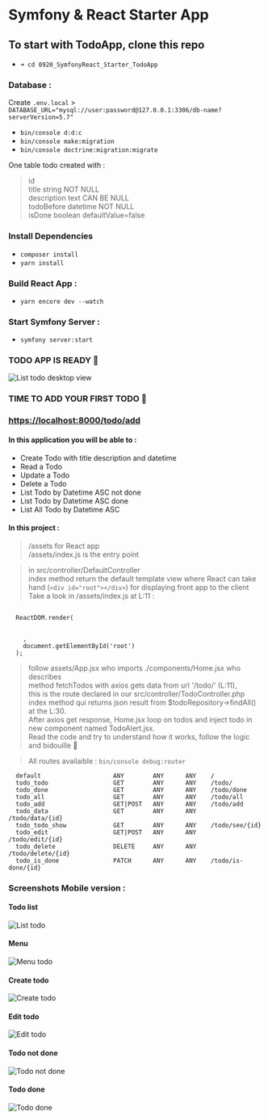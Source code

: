 # Symfony & React Starter App

## To start with TodoApp, clone this repo  

- ``` ➜ cd 0920_SymfonyReact_Starter_TodoApp ``` 

### Database : 

Create `.env.local` > `DATABASE_URL="mysql://user:password@127.0.0.1:3306/db-name?serverVersion=5.7"`

- ``` bin/console d:d:c ``` 
- ``` bin/console make:migration ``` 
- ``` bin/console doctrine:migration:migrate ``` 

One table todo created with :
> id <br>
> title string NOT NULL <br>
> description text CAN BE NULL <br>
> todoBefore datetime NOT NULL <br> 
> isDone boolean defaultValue=false <br>

### Install Dependencies
- ``` composer install ```
- ``` yarn install ```

### Build React App :
- ``` yarn encore dev --watch ```


### Start Symfony Server :
- ``` symfony server:start ```


### TODO APP IS READY 🤌 
<img src="public/screenshots/Home.png"
     alt="List todo desktop view"
     style="margin: auto;" />
     
### TIME TO ADD YOUR FIRST TODO 📆
### [https://localhost:8000/todo/add](https://localhost:8000/todo/add)

#### In this application you will be able to :
- Create Todo with title description and datetime
- Read a Todo
- Update a Todo
- Delete a Todo
- List Todo by Datetime ASC not done
- List Todo by Datetime ASC done
- List All Todo by Datetime ASC 


#### In this project :

> /assets for React app <br>
> /assets/index.js is the entry point
  
> in src/controller/DefaultController <br> 
  index method return the default template view where React can take hand (`<div id="root"></div>`) for displaying front app to the client <br>
  Take a look in /assets/index.js at L:11 : 
  <pre><code>
  ReactDOM.render(
    <React.StrictMode>
    <App />
    </React.StrictMode>,
    document.getElementById('root')
  );
</code></pre>

> follow assets/App.jsx who imports ./components/Home.jsx who describes <br> method fetchTodos with axios gets data from url '/todo/' (L:11), <br> 
  this is the route declared in our src/controller/TodoController.php index method qui returns json result from $todoRepository->findAll() at the L:30. <br> 
  After axios get response, Home.jsx loop on todos and inject todo in new component named TodoAlert.jsx. <br> 
  Read the code and try to understand how it works, follow the logic and bidouille 🔧 <br>

> All routes availaible : ``` bin/console debug:router ```
```
  default                    ANY        ANY      ANY    /                                  
  todo_todo                  GET        ANY      ANY    /todo/                             
  todo_done                  GET        ANY      ANY    /todo/done                         
  todo_all                   GET        ANY      ANY    /todo/all                          
  todo_add                   GET|POST   ANY      ANY    /todo/add                          
  todo_data                  GET        ANY      ANY    /todo/data/{id}                    
  todo_todo_show             GET        ANY      ANY    /todo/see/{id}                     
  todo_edit                  GET|POST   ANY      ANY    /todo/edit/{id}                    
  todo_delete                DELETE     ANY      ANY    /todo/delete/{id}                  
  todo_is_done               PATCH      ANY      ANY    /todo/is-done/{id}
```

### Screenshots Mobile version :

#### Todo list
<img src="public/screenshots/ListTodo.png"
     alt="List todo"
     style="margin: auto;" />

#### Menu
<img src="public/screenshots/Menu.png"
     alt="Menu todo"
     style="margin: auto;" />

#### Create todo
<img src="public/screenshots/CreateTodo.png"
     alt="Create todo"
     style="margin: auto;" />

#### Edit todo
<img src="public/screenshots/EditTodo.png"
     alt="Edit todo"
     style="margin: auto;" />

#### Todo not done 
<img src="public/screenshots/SeeTodoNotDone.png"
     alt="Todo not done"
     style="margin: auto;" />

#### Todo done 
<img src="public/screenshots/SeeTodoDone.png"
     alt="Todo done"
     style="margin: auto;" />